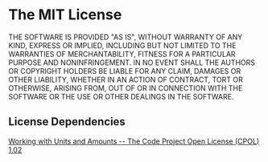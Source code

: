 # The MIT License
THE SOFTWARE IS PROVIDED "AS IS", WITHOUT WARRANTY OF ANY KIND, EXPRESS OR IMPLIED,
INCLUDING BUT NOT LIMITED TO THE WARRANTIES OF MERCHANTABILITY, 
FITNESS FOR A PARTICULAR PURPOSE AND NONINFRINGEMENT. 
IN NO EVENT SHALL THE AUTHORS OR COPYRIGHT HOLDERS BE LIABLE FOR ANY CLAIM, 
DAMAGES OR OTHER LIABILITY, WHETHER IN AN ACTION OF CONTRACT, TORT OR OTHERWISE, 
ARISING FROM, OUT OF OR IN CONNECTION WITH THE SOFTWARE OR THE USE OR OTHER 
DEALINGS IN THE SOFTWARE.

## License Dependencies

[Working with Units and Amounts -- The Code Project Open License (CPOL) 1.02](https://www.codeproject.com/Articles/611731/Working-with-Units-and-Amounts)